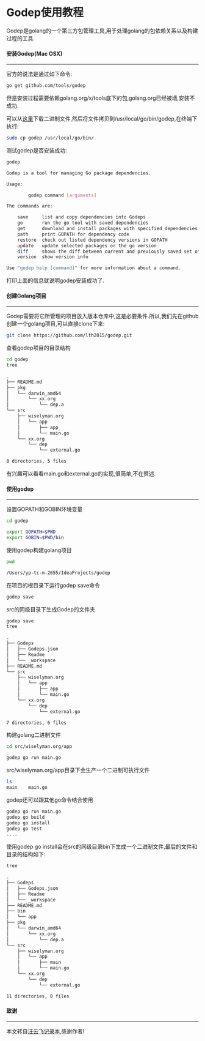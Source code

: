 Godep使用教程
==============================================

Godep是golang的一个第三方包管理工具,用于处理golang的包依赖关系以及构建过程的工具.


#### 安装Godep(Mac OSX)
----------------------------------------------

官方的说法是通过如下命令:

```bash
go get github.com/tools/godep
```

但是安装过程需要依赖golang.org/x/tools底下的包,golang.org已经被墙,安装不成功.

可以从[这里](godep)下载二进制文件,然后将文件拷贝到/usr/local/go/bin/godep,在终端下执行:

```bash
sudo cp godep /usr/local/go/bin/
```

测试godep是否安装成功:

```bash
godep

Godep is a tool for managing Go package dependencies.

Usage:

        godep command [arguments]

The commands are:

    save     list and copy dependencies into Godeps
    go       run the go tool with saved dependencies
    get      download and install packages with specified dependencies
    path     print GOPATH for dependency code
    restore  check out listed dependency versions in GOPATH
    update   update selected packages or the go version
    diff     shows the diff between current and previously saved set of dependencies
    version  show version info

Use "godep help [command]" for more information about a command.
```

打印上面的信息就说明godep安装成功了.

#### 创建Golang项目
----------------------------------------------

Godep需要将它所管理的项目放入版本仓库中,这是必要条件.所以,我们先在github创建一个golang项目,可以直接clone下来:

```bash
git clone https://github.com/lth2015/godep.git
```

查看godep项目的目录结构

```bash
cd godep
tree

.
├── README.md
├── pkg
│   └── darwin_amd64
│       └── xx.org
│           └── dep.a
└── src
    ├── wiselyman.org
    │   └── app
    │       ├── app
    │       └── main.go
    └── xx.org
        └── dep
            └── external.go

8 directories, 5 files
```

有兴趣可以看看main.go和external.go的实现,很简单,不在赘述.

#### 使用godep
----------------------------------------------

设置GOPATH和GOBIN环境变量

```bash
cd godep

export GOPATH=$PWD
export GOBIN=$PWD/bin
```

使用godep构建golang项目

```bash
pwd

/Users/yp-tc-m-2655/IdeaProjects/godep
```

在项目的根目录下运行godep save命令
```bash
godep save
```

src的同级目录下生成Godep的文件夹

```bash
godep save
tree

.
├── Godeps
│   ├── Godeps.json
│   ├── Readme
│   └── _workspace
├── README.md
└── src
    ├── wiselyman.org
    │   └── app
    │       ├── app
    │       └── main.go
    └── xx.org
        └── dep
            └── external.go

7 directories, 6 files
```

构建golang二进制文件

```bash
cd src/wiselyman.org/app

godep go run main.go
```

src/wiselyman.org/app目录下会生产一个二进制可执行文件
```bash
ls 
main    main.go
```

godep还可以跟其他go命令结合使用

```bash
godep go run main.go
godep go build
godep go install
godep go test
....
```

使用godep go install会在src的同级目录bin下生成一个二进制文件,最后的文件和目录的结构如下:

```bash
tree

.
├── Godeps
│   ├── Godeps.json
│   ├── Readme
│   └── _workspace
├── README.md
├── bin
│   └── app
├── pkg
│   └── darwin_amd64
│       └── xx.org
│           └── dep.a
└── src
    ├── wiselyman.org
    │   └── app
    │       ├── main
    │       └── main.go
    └── xx.org
        └── dep
            └── external.go

11 directories, 8 files
```

#### 致谢
----------------------------------------------

本文转自[汪云飞记录本](http://wiselyman.iteye.com/blog/2171562),感谢作者!
